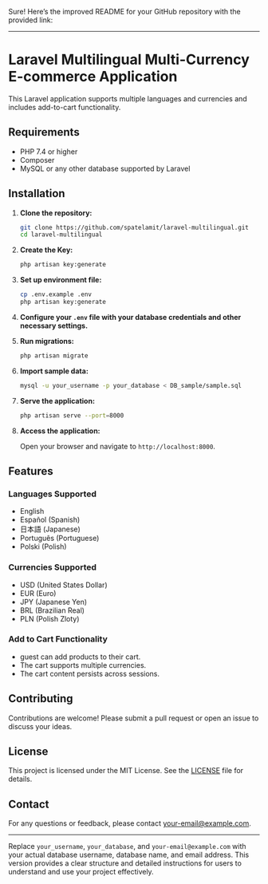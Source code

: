 Sure! Here’s the improved README for your GitHub repository with the provided link:

---

# Laravel Multilingual Multi-Currency E-commerce Application

This Laravel application supports multiple languages and currencies and includes add-to-cart functionality.

## Requirements

- PHP 7.4 or higher
- Composer
- MySQL or any other database supported by Laravel

## Installation

1. **Clone the repository:**

   ```sh
   git clone https://github.com/spatelamit/laravel-multilingual.git
   cd laravel-multilingual
   ```

2. **Create the Key:**

   ```sh
   php artisan key:generate

   ```

3. **Set up environment file:**

   ```sh
   cp .env.example .env
   php artisan key:generate
   ```

4. **Configure your `.env` file with your database credentials and other necessary settings.**

5. **Run migrations:**

   ```sh
   php artisan migrate
   ```

6. **Import sample data:**

   ```sh
   mysql -u your_username -p your_database < DB_sample/sample.sql
   ```

7. **Serve the application:**

   ```sh
   php artisan serve --port=8000
   ```

8. **Access the application:**

   Open your browser and navigate to `http://localhost:8000`.

## Features

### Languages Supported

- English
- Español (Spanish)
- 日本語 (Japanese)
- Português (Portuguese)
- Polski (Polish)

### Currencies Supported

- USD (United States Dollar)
- EUR (Euro)
- JPY (Japanese Yen)
- BRL (Brazilian Real)
- PLN (Polish Zloty)

### Add to Cart Functionality

- guest can add products to their cart.
- The cart supports multiple currencies.
- The cart content persists across sessions.

## Contributing

Contributions are welcome! Please submit a pull request or open an issue to discuss your ideas.

## License

This project is licensed under the MIT License. See the [LICENSE](LICENSE) file for details.

## Contact

For any questions or feedback, please contact [your-email@example.com](mailto:spatelamit@gmail.com).

---

Replace `your_username`, `your_database`, and `your-email@example.com` with your actual database username, database name, and email address. This version provides a clear structure and detailed instructions for users to understand and use your project effectively.